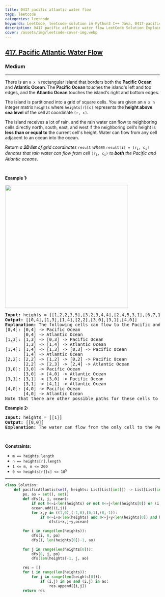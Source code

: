 ```yaml
---
title: 0417 pacific atlantic water flow
tags: leetcode
categories: leetcode
keywords: LeetCode, leetcode solution in Python3 C++ Java, 0417-pacific-atlantic-water-flow solution
description: 0417 pacific atlantic water flow LeetCode Solution Explained
cover: /assets/img/leetcode-cover-img.webp
---
```





<h2><a href="https://leetcode.com/problems/pacific-atlantic-water-flow">417. Pacific Atlantic Water Flow</a></h2><h3>Medium</h3><hr><p>There is an <code>m x n</code> rectangular island that borders both the <strong>Pacific Ocean</strong> and <strong>Atlantic Ocean</strong>. The <strong>Pacific Ocean</strong> touches the island&#39;s left and top edges, and the <strong>Atlantic Ocean</strong> touches the island&#39;s right and bottom edges.</p>

<p>The island is partitioned into a grid of square cells. You are given an <code>m x n</code> integer matrix <code>heights</code> where <code>heights[r][c]</code> represents the <strong>height above sea level</strong> of the cell at coordinate <code>(r, c)</code>.</p>

<p>The island receives a lot of rain, and the rain water can flow to neighboring cells directly north, south, east, and west if the neighboring cell&#39;s height is <strong>less than or equal to</strong> the current cell&#39;s height. Water can flow from any cell adjacent to an ocean into the ocean.</p>

<p>Return <em>a <strong>2D list</strong> of grid coordinates </em><code>result</code><em> where </em><code>result[i] = [r<sub>i</sub>, c<sub>i</sub>]</code><em> denotes that rain water can flow from cell </em><code>(r<sub>i</sub>, c<sub>i</sub>)</code><em> to <strong>both</strong> the Pacific and Atlantic oceans</em>.</p>

<p>&nbsp;</p>
<p><strong class="example">Example 1:</strong></p>
<img alt="" src="https://assets.leetcode.com/uploads/2021/06/08/waterflow-grid.jpg" style="width: 400px; height: 400px;" />
<pre>
<strong>Input:</strong> heights = [[1,2,2,3,5],[3,2,3,4,4],[2,4,5,3,1],[6,7,1,4,5],[5,1,1,2,4]]
<strong>Output:</strong> [[0,4],[1,3],[1,4],[2,2],[3,0],[3,1],[4,0]]
<strong>Explanation:</strong> The following cells can flow to the Pacific and Atlantic oceans, as shown below:
[0,4]: [0,4] -&gt; Pacific Ocean 
&nbsp;      [0,4] -&gt; Atlantic Ocean
[1,3]: [1,3] -&gt; [0,3] -&gt; Pacific Ocean 
&nbsp;      [1,3] -&gt; [1,4] -&gt; Atlantic Ocean
[1,4]: [1,4] -&gt; [1,3] -&gt; [0,3] -&gt; Pacific Ocean 
&nbsp;      [1,4] -&gt; Atlantic Ocean
[2,2]: [2,2] -&gt; [1,2] -&gt; [0,2] -&gt; Pacific Ocean 
&nbsp;      [2,2] -&gt; [2,3] -&gt; [2,4] -&gt; Atlantic Ocean
[3,0]: [3,0] -&gt; Pacific Ocean 
&nbsp;      [3,0] -&gt; [4,0] -&gt; Atlantic Ocean
[3,1]: [3,1] -&gt; [3,0] -&gt; Pacific Ocean 
&nbsp;      [3,1] -&gt; [4,1] -&gt; Atlantic Ocean
[4,0]: [4,0] -&gt; Pacific Ocean 
       [4,0] -&gt; Atlantic Ocean
Note that there are other possible paths for these cells to flow to the Pacific and Atlantic oceans.
</pre>

<p><strong class="example">Example 2:</strong></p>

<pre>
<strong>Input:</strong> heights = [[1]]
<strong>Output:</strong> [[0,0]]
<strong>Explanation:</strong> The water can flow from the only cell to the Pacific and Atlantic oceans.
</pre>

<p>&nbsp;</p>
<p><strong>Constraints:</strong></p>

<ul>
	<li><code>m == heights.length</code></li>
	<li><code>n == heights[r].length</code></li>
	<li><code>1 &lt;= m, n &lt;= 200</code></li>
	<li><code>0 &lt;= heights[r][c] &lt;= 10<sup>5</sup></code></li>
</ul>


---




```python
class Solution:
    def pacificAtlantic(self, heights: List[List[int]]) -> List[List[int]]:
        po, ao = set(), set()
        def dfs(i, j, ocean):
            if not 0<=i<len(heights) or not 0<=j<len(heights[0]) or (i,j) in ocean: return 
            ocean.add((i,j))
            for x,y in ((1,0),(-1,0),(0,1),(0,-1)):
                if 0<=i+x<len(heights) and 0<=j+y<len(heights[0]) and heights[i+x][j+y] >= heights[i][j]:
                    dfs(i+x,j+y,ocean)
        
        for i in range(len(heights)):
            dfs(i, 0, po)
            dfs(i, len(heights[0])-1, ao)
        
        for j in range(len(heights[0])):
            dfs(0, j, po)
            dfs(len(heights)-1, j, ao)
        
        res = []
        for i in range(len(heights)):
            for j in range(len(heights[0])):
                if (i,j) in po and (i,j) in ao: 
                    res.append([i,j])
        return res
```
